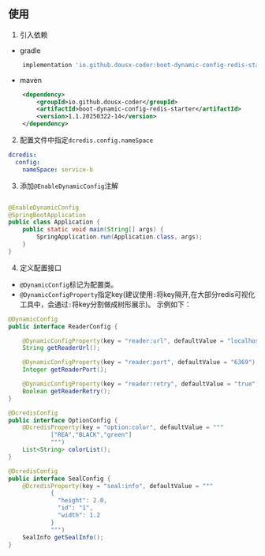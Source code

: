 ## 使用

1. 引入依赖
- gradle
```groovy
    implementation 'io.github.dousx-coder:boot-dynamic-config-redis-starter:1.1.20250322-14'
```
- maven
```xml
    <dependency>
        <groupId>io.github.dousx-coder</groupId>
        <artifactId>boot-dynamic-config-redis-starter</artifactId>
        <version>1.1.20250322-14</version>
    </dependency>
```

2. 配置文件中指定`dcredis.config.nameSpace`

```yaml
dcredis:
  config:
    nameSpace: service-b
```

3. 添加`@EnableDynamicConfig`注解

```java

@EnableDynamicConfig
@SpringBootApplication
public class Application {
    public static void main(String[] args) {
        SpringApplication.run(Application.class, args);
    }
}
```

4. 定义配置接口
- `@DynamicConfig`标记为配置类。
- `@DynamicConfigProperty`指定key(建议使用`:`将key隔开,在大部分redis可视化工具中，会通过`:`将key分割做成树形展示)。
示例如下：

```java
@DynamicConfig
public interface ReaderConfig {

    @DynamicConfigProperty(key = "reader:url", defaultValue = "localhost")
    String getReaderUrl();

    @DynamicConfigProperty(key = "reader:port", defaultValue = "6369")
    Integer getReaderPort();

    @DynamicConfigProperty(key = "reader:retry", defaultValue = "true")
    Boolean getReaderRetry();
}
```


```java
@DcredisConfig
public interface OptionConfig {
    @DcredisProperty(key = "option:color", defaultValue = """
            ["REA","BLACK","green"]
            """)
    List<String> colorList();
}
```

```java
@DcredisConfig
public interface SealConfig {
    @DcredisProperty(key = "seal:info", defaultValue = """
            {
              "height": 2.0,
              "id": "1",
              "width": 1.2
            }
            """)
    SealInfo getSealInfo();
}
```
